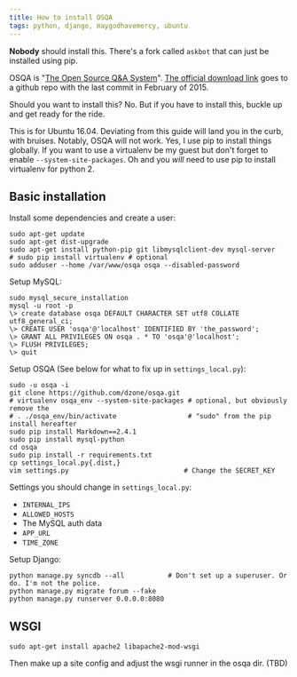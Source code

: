 ```yaml
---
title: How to install OSQA
tags: python, django, maygodhavemercy, ubuntu
---
```


**Nobody** should install this. There's a fork called `askbot` that can just be installed using pip.

OSQA is "[The Open Source Q&A System](http://www.dzonesoftware.com/products/open-source-question-answer-software)". [The official download link](https://github.com/dzone/OSQA) goes to a github repo with the last commit in February of 2015.

Should you want to install this? No. But if you have to install this, buckle up and get ready for the ride.

This is for Ubuntu 16.04. Deviating from this guide will land you in the curb, with bruises. Notably, OSQA will not work. Yes, I use pip to install things globally. If you want to use a virtualenv be my guest but don't forget to enable `--system-site-packages`. Oh and you *will* need to use pip to install virtualenv for python 2.

## Basic installation

Install some dependencies and create a user:

    sudo apt-get update
    sudo apt-get dist-upgrade
    sudo apt-get install python-pip git libmysqlclient-dev mysql-server
    # sudo pip install virtualenv # optional
    sudo adduser --home /var/www/osqa osqa --disabled-password

Setup MySQL:

    sudo mysql_secure_installation
    mysql -u root -p
    \> create database osqa DEFAULT CHARACTER SET utf8 COLLATE utf8_general_ci;
    \> CREATE USER 'osqa'@'localhost' IDENTIFIED BY 'the_password';
    \> GRANT ALL PRIVILEGES ON osqa . * TO 'osqa'@'localhost';
    \> FLUSH PRIVILEGES;
    \> quit

Setup OSQA (See below for what to fix up in `settings_local.py`):

    sudo -u osqa -i
    git clone https://github.com/dzone/osqa.git
    # virtualenv osqa_env --system-site-packages # optional, but obviously remove the
    # . ./osqa_env/bin/activate                  # "sudo" from the pip install hereafter
    sudo pip install Markdown==2.4.1
    sudo pip install mysql-python
    cd osqa
    sudo pip install -r requirements.txt
    cp settings_local.py{.dist,}
    vim settings.py                             # Change the SECRET_KEY

Settings you should change in `settings_local.py`:

  * `INTERNAL_IPS`
  * `ALLOWED_HOSTS`
  * The MySQL auth data
  * `APP_URL`
  * `TIME_ZONE`

Setup Django:

    python manage.py syncdb --all           # Don't set up a superuser. Or do. I'm not the police.
    python manage.py migrate forum --fake
    python manage.py runserver 0.0.0.0:8080

## WSGI

    sudo apt-get install apache2 libapache2-mod-wsgi

Then make up a site config and adjust the wsgi runner in the osqa dir. (TBD)

